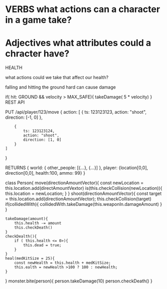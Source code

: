 # VERBS what actions can a character in a game take? 
# Adjectives what attributes could a chracter have? 

HEALTH

what actions could we take that affect our health?

falling and hitting the ground hard can cause damage

if( hit: GROUND && velocity > MAX_SAFE){
    takeDamage( 5 * velocity)
}
REST API

PUT /api/player/123/move
{
    action: [
        {
            ts: 123123123,
            action: "shoot",
            direction: [-1, 0]
        },

        {
            ts: 123123124,
            action: "shoot",
            direction: [1, 0]
        }
    ]
}

RETURNS
{
    world: {
        other_people: [{...}, {...}]
    },
    player: {location[0,0], direction[0,0], health:100, ammo: 99}
}
    
class Person{
    move(directionAmountVector){
        const newLocation = this.location.add(directAmountVextor)
        is(this.checkCollision(newLocation)){
            this.location = newLocation;
        }
    }
    shoot(directionAmountVector){
        const target = this.location.add(directionAmountVector);
        this.checkCollision(target)
        if(collidedWith){
            collidedWith.takeDamage(this.weaponIn.damageAmount)
        }
    }

    takeDamage(amount){
        this.health -= amount
        this.checkDeath()
    }
    checkDealth(){
        if ( this.health <= 0>){
            this.dead = true;
        }
    }
    heal(medKitSize = 25){
        const newHealth = this.health + medKitSize;
        this.ealth = newHealth >100 ? 100 : newHealth;
    }
}
monster.bite(person){
    person.takeDamage(10)
    person.checkDeath()
}
